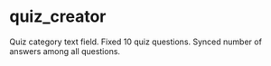 # quiz_creator

Quiz category text field. 
Fixed 10 quiz questions. 
Synced number of answers among all questions. 

